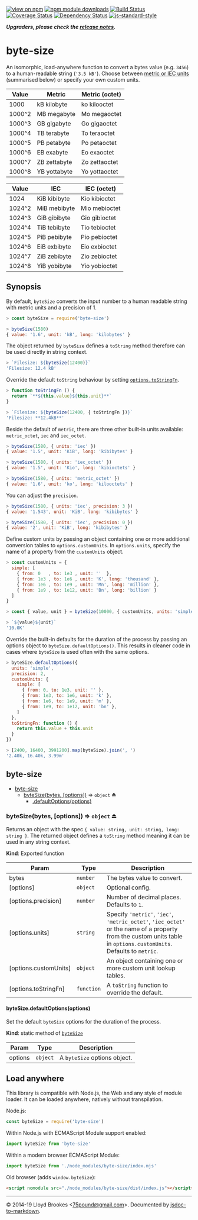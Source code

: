 [![view on npm](https://img.shields.io/npm/v/byte-size.svg)](https://www.npmjs.org/package/byte-size)
[![npm module downloads](https://img.shields.io/npm/dt/byte-size.svg)](https://www.npmjs.org/package/byte-size)
[![Build Status](https://travis-ci.org/75lb/byte-size.svg?branch=master)](https://travis-ci.org/75lb/byte-size)
[![Coverage Status](https://coveralls.io/repos/github/75lb/byte-size/badge.svg?branch=master)](https://coveralls.io/github/75lb/byte-size?branch=master)
[![Dependency Status](https://badgen.net/david/dep/75lb/byte-size)](https://david-dm.org/75lb/byte-size)
[![js-standard-style](https://img.shields.io/badge/code%20style-standard-brightgreen.svg)](https://github.com/feross/standard)

***Upgraders, please check the [release notes](https://github.com/75lb/byte-size/releases).***

# byte-size

An isomorphic, load-anywhere function to convert a bytes value (e.g. `3456`) to a human-readable string (`'3.5 kB'`). Choose between [metric or IEC units](https://en.wikipedia.org/wiki/Gigabyte) (summarised below) or specify your own custom units.

Value  | Metric        | Metric (octet) |
-----  | ------------- | -------------- |
1000   | kB  kilobyte  | ko  kilooctet  |
1000^2 | MB  megabyte  | Mo  megaoctet  |
1000^3 | GB  gigabyte  | Go  gigaoctet  |
1000^4 | TB  terabyte  | To  teraoctet  |
1000^5 | PB  petabyte  | Po  petaoctet  |
1000^6 | EB  exabyte   | Eo  exaoctet   |
1000^7 | ZB  zettabyte | Zo  zettaoctet |
1000^8 | YB  yottabyte | Yo  yottaoctet |

Value  | IEC          | IEC (octet)   |
------ | ------------ | ------------- |
1024   | KiB kibibyte | Kio kibioctet |
1024^2 | MiB mebibyte | Mio mebioctet |
1024^3 | GiB gibibyte | Gio gibioctet |
1024^4 | TiB tebibyte | Tio tebioctet |
1024^5 | PiB pebibyte | Pio pebioctet |
1024^6 | EiB exbibyte | Eio exbioctet |
1024^7 | ZiB zebibyte | Zio zebioctet |
1024^8 | YiB yobibyte | Yio yobioctet |

## Synopsis

By default, `byteSize` converts the input number to a human readable string with metric units and a precision of 1.

```js
> const byteSize = require('byte-size')

> byteSize(1580)
{ value: '1.6', unit: 'kB', long: 'kilobytes' }
```

The object returned by `byteSize` defines a `toString` method therefore can be used directly in string context.

```js
> `Filesize: ${byteSize(12400)}`
'Filesize: 12.4 kB'
```

Override the default `toString` behaviour by setting [`options.toStringFn`](#bytesizebytes-options--object-).

```js
> function toStringFn () {
  return `**${this.value}${this.unit}**`
}

> `Filesize: ${byteSize(12400, { toStringFn })}`
'Filesize: **12.4kB**'
```

Beside the default of `metric`, there are three other built-in units available: `metric_octet`, `iec` and `iec_octet`.

```js
> byteSize(1580, { units: 'iec' })
{ value: '1.5', unit: 'KiB', long: 'kibibytes' }

> byteSize(1580, { units: 'iec_octet' })
{ value: '1.5', unit: 'Kio', long: 'kibioctets' }

> byteSize(1580, { units: 'metric_octet' })
{ value: '1.6', unit: 'ko', long: 'kilooctets' }
```

You can adjust the `precision`.

```js
> byteSize(1580, { units: 'iec', precision: 3 })
{ value: '1.543', unit: 'KiB', long: 'kibibytes' }

> byteSize(1580, { units: 'iec', precision: 0 })
{ value: '2', unit: 'KiB', long: 'kibibytes' }
```

Define custom units by passing an object containing one or more additional conversion tables to `options.customUnits`. In `options.units`, specify the name of a property from the `customUnits` object.

```js
> const customUnits = {
  simple: [
    { from: 0   , to: 1e3 , unit: ''  },
    { from: 1e3 , to: 1e6 , unit: 'K', long: 'thousand' },
    { from: 1e6 , to: 1e9 , unit: 'Mn', long: 'million' },
    { from: 1e9 , to: 1e12, unit: 'Bn', long: 'billion' }
  ]
}

> const { value, unit } = byteSize(10000, { customUnits, units: 'simple' })

> `${value}${unit}`
'10.0K'
```

Override the built-in defaults for the duration of the process by passing an options object to `byteSize.defaultOptions()`. This results in cleaner code in cases where `byteSize` is used often with the same options.

```js
> byteSize.defaultOptions({
  units: 'simple',
  precision: 2,
  customUnits: {
    simple: [
      { from: 0, to: 1e3, unit: '' },
      { from: 1e3, to: 1e6, unit: 'k' },
      { from: 1e6, to: 1e9, unit: 'm' },
      { from: 1e9, to: 1e12, unit: 'bn' },
    ]
  },
  toStringFn: function () {
    return this.value + this.unit
  }
})

> [2400, 16400, 3991200].map(byteSize).join(', ')
'2.40k, 16.40k, 3.99m'
```

<a name="module_byte-size"></a>

## byte-size

* [byte-size](#module_byte-size)
    * [byteSize(bytes, [options])](#exp_module_byte-size--byteSize) ⇒ <code>object</code> ⏏
        * [.defaultOptions(options)](#module_byte-size--byteSize.defaultOptions)

<a name="exp_module_byte-size--byteSize"></a>

### byteSize(bytes, [options]) ⇒ <code>object</code> ⏏
Returns an object with the spec `{ value: string, unit: string, long: string }`. The returned object defines a `toString` method meaning it can be used in any string context.

**Kind**: Exported function  

| Param | Type | Description |
| --- | --- | --- |
| bytes | <code>number</code> | The bytes value to convert. |
| [options] | <code>object</code> | Optional config. |
| [options.precision] | <code>number</code> | Number of decimal places. Defaults to `1`. |
| [options.units] | <code>string</code> | Specify `'metric'`, `'iec'`, `'metric_octet'`, `'iec_octet'` or the name of a property from the custom units table in `options.customUnits`. Defaults to `metric`. |
| [options.customUnits] | <code>object</code> | An object containing one or more custom unit lookup tables. |
| [options.toStringFn] | <code>function</code> | A `toString` function to override the default. |

<a name="module_byte-size--byteSize.defaultOptions"></a>

#### byteSize.defaultOptions(options)
Set the default `byteSize` options for the duration of the process.

**Kind**: static method of [<code>byteSize</code>](#exp_module_byte-size--byteSize)  

| Param | Type | Description |
| --- | --- | --- |
| options | <code>object</code> | A `byteSize` options object. |


## Load anywhere

This library is compatible with Node.js, the Web and any style of module loader. It can be loaded anywhere, natively without transpilation.

Node.js:

```js
const byteSize = require('byte-size')
```

Within Node.js with ECMAScript Module support enabled:

```js
import byteSize from 'byte-size'
```

Within a modern browser ECMAScript Module:

```js
import byteSize from './node_modules/byte-size/index.mjs'
```

Old browser (adds `window.byteSize`):

```html
<script nomodule src="./node_modules/byte-size/dist/index.js"></script>
```

* * *

&copy; 2014-19 Lloyd Brookes \<75pound@gmail.com\>. Documented by [jsdoc-to-markdown](https://github.com/jsdoc2md/jsdoc-to-markdown).
